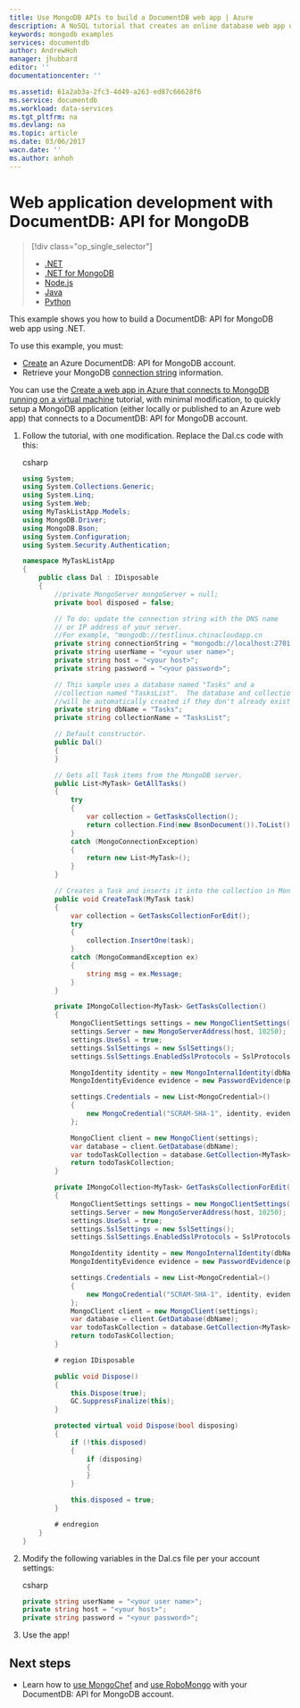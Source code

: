 ```yaml
---
title: Use MongoDB APIs to build a DocumentDB web app | Azure
description: A NoSQL tutorial that creates an online database web app using the DocumentDB APIs for MongoDB.
keywords: mongodb examples
services: documentdb
author: AndrewHoh
manager: jhubbard
editor: ''
documentationcenter: ''

ms.assetid: 61a2ab3a-2fc3-4d49-a263-ed87c66628f6
ms.service: documentdb
ms.workload: data-services
ms.tgt_pltfrm: na
ms.devlang: na
ms.topic: article
ms.date: 03/06/2017
wacn.date: ''
ms.author: anhoh
---
```


# Web application development with DocumentDB: API for MongoDB
> [!div class="op_single_selector"]
>- [.NET](./documentdb-dotnet-application.md)
>- [.NET for MongoDB](./documentdb-mongodb-application.md)
>- [Node.js](./documentdb-nodejs-application.md)
>- [Java](./documentdb-java-application.md)
>- [Python](./documentdb-python-application.md)

This example shows you how to build a DocumentDB: API for MongoDB web app using .NET.

To use this example, you must:

- [Create](./documentdb-create-mongodb-account.md) an Azure DocumentDB: API for MongoDB account.
- Retrieve your MongoDB [connection string](./documentdb-connect-mongodb-account.md) information.

You can use the [Create a web app in Azure that connects to MongoDB running on a virtual machine](../app-service-web/web-sites-dotnet-store-data-mongodb-vm.md) tutorial, with minimal modification, to quickly setup a MongoDB application (either locally or published to an Azure web app) that connects to a DocumentDB: API for MongoDB account.  

1. Follow the tutorial, with one modification.  Replace the Dal.cs code with this:

    csharp

    ```csharp
    using System;
    using System.Collections.Generic;
    using System.Linq;
    using System.Web;
    using MyTaskListApp.Models;
    using MongoDB.Driver;
    using MongoDB.Bson;
    using System.Configuration;
    using System.Security.Authentication;

    namespace MyTaskListApp
    {
        public class Dal : IDisposable
        {
            //private MongoServer mongoServer = null;
            private bool disposed = false;

            // To do: update the connection string with the DNS name
            // or IP address of your server. 
            //For example, "mongodb://testlinux.chinacloudapp.cn
            private string connectionString = "mongodb://localhost:27017";
            private string userName = "<your user name>";
            private string host = "<your host>";
            private string password = "<your password>";

            // This sample uses a database named "Tasks" and a 
            //collection named "TasksList".  The database and collection 
            //will be automatically created if they don't already exist.
            private string dbName = "Tasks";
            private string collectionName = "TasksList";

            // Default constructor.        
            public Dal()
            {
            }

            // Gets all Task items from the MongoDB server.        
            public List<MyTask> GetAllTasks()
            {
                try
                {
                    var collection = GetTasksCollection();
                    return collection.Find(new BsonDocument()).ToList();
                }
                catch (MongoConnectionException)
                {
                    return new List<MyTask>();
                }
            }

            // Creates a Task and inserts it into the collection in MongoDB.
            public void CreateTask(MyTask task)
            {
                var collection = GetTasksCollectionForEdit();
                try
                {
                    collection.InsertOne(task);
                }
                catch (MongoCommandException ex)
                {
                    string msg = ex.Message;
                }
            }

            private IMongoCollection<MyTask> GetTasksCollection()
            {
                MongoClientSettings settings = new MongoClientSettings();
                settings.Server = new MongoServerAddress(host, 10250);
                settings.UseSsl = true;
                settings.SslSettings = new SslSettings();
                settings.SslSettings.EnabledSslProtocols = SslProtocols.Tls12;

                MongoIdentity identity = new MongoInternalIdentity(dbName, userName);
                MongoIdentityEvidence evidence = new PasswordEvidence(password);

                settings.Credentials = new List<MongoCredential>()
                {
                    new MongoCredential("SCRAM-SHA-1", identity, evidence)
                };

                MongoClient client = new MongoClient(settings);
                var database = client.GetDatabase(dbName);
                var todoTaskCollection = database.GetCollection<MyTask>(collectionName);
                return todoTaskCollection;
            }

            private IMongoCollection<MyTask> GetTasksCollectionForEdit()
            {
                MongoClientSettings settings = new MongoClientSettings();
                settings.Server = new MongoServerAddress(host, 10250);
                settings.UseSsl = true;
                settings.SslSettings = new SslSettings();
                settings.SslSettings.EnabledSslProtocols = SslProtocols.Tls12;

                MongoIdentity identity = new MongoInternalIdentity(dbName, userName);
                MongoIdentityEvidence evidence = new PasswordEvidence(password);

                settings.Credentials = new List<MongoCredential>()
                {
                    new MongoCredential("SCRAM-SHA-1", identity, evidence)
                };
                MongoClient client = new MongoClient(settings);
                var database = client.GetDatabase(dbName);
                var todoTaskCollection = database.GetCollection<MyTask>(collectionName);
                return todoTaskCollection;
            }

            # region IDisposable

            public void Dispose()
            {
                this.Dispose(true);
                GC.SuppressFinalize(this);
            }

            protected virtual void Dispose(bool disposing)
            {
                if (!this.disposed)
                {
                    if (disposing)
                    {
                    }
                }

                this.disposed = true;
            }

            # endregion
        }
    }
    ```

2. Modify the following variables in the Dal.cs file per your account settings:

    csharp

    ```csharp
    private string userName = "<your user name>";
    private string host = "<your host>";
    private string password = "<your password>";
    ```

3. Use the app!

## Next steps
- Learn how to [use MongoChef](./documentdb-mongodb-mongochef.md) and [use RoboMongo](./documentdb-mongodb-robomongo.md) with your DocumentDB: API for MongoDB account.